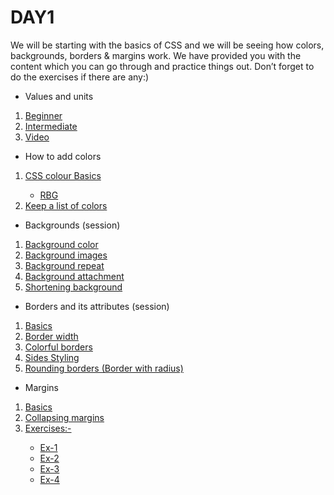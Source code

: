 # DAY1

We will be starting with the basics of CSS and we will be seeing how colors, backgrounds, borders & margins work. We have provided you with the content which you can go through and practice things out. Don’t forget to do the exercises if there are any:)
* Values and units
 <ol>
   <li>  <a href="https://www.w3schools.com/cssref/css_units.asp"> Beginner </a>  </li>
    <li>  <a href="https://developer.mozilla.org/en-US/docs/Learn/CSS/Building_blocks/Values_and_units"> Intermediate </a>  </li>
    <li>  <a href="https://drive.google.com/file/d/1Uegm6Cx193H1TDxf7F7_jyO6dMPo47yZ/view?usp=sharing"> Video</a>  </li>
  </ol>
  
* How to add colors 
 <ol>
   <li>  <a href="https://www.w3schools.com/css/css_colors.asp">CSS colour Basics</a>  </li>
    <ul>
    <li> <a href="https://www.w3schools.com/css/css_colors_rgb.asp">RBG</a></li>
    </ul>
    <li>  <a href="https://colours.neilorangepeel.com/"> Keep a list of colors </a>  </li>
  </ol>
  
  
  * Backgrounds (session)

 <ol>
   <li>  <a href="https://www.w3schools.com/cssref/css_units.asp"> Background color </a>  </li>
    <li>  <a href="https://www.w3schools.com/cssref/pr_background-image.asp"> Background images </a>  </li>
    <li>  <a href="https://www.w3schools.com/css/css_background_repeat.asp"> Background repeat</a>  </li>
    <li>  <a href="https://www.w3schools.com/css/css_background_attachment.asp"> Background attachment</a>  </li>
    <li>  <a href="https://www.w3schools.com/css/css_background_shorthand.asp">Shortening background</a>  </li>
  </ol>
  
  * Borders and its attributes (session)

 <ol>
   <li>  <a href="https://www.w3schools.com/css/css_border.asp"> Basics </a>  </li>
    <li>  <a href="https://www.w3schools.com/css/css_border_width.asp"> Border width </a>  </li>
    <li>  <a href="https://www.w3schools.com/css/css_border_color.asp"> Colorful borders</a>  </li>
    <li>  <a href="https://www.w3schools.com/css/css_border_sides.asp"> Sides Styling</a>  </li>
    <li>  <a href="https://www.w3schools.com/css/css_border_sides.asp">Rounding borders (Border with radius)</a>  </li>
  </ol>
  
  * Margins
<ol>
    <li>  <a href="https://www.w3schools.com/css/css_margin.asp"> Basics </a>  </li>
    <li>  <a href="https://www.w3schools.com/css/css_margin_collapse.asp"> Collapsing margins </a>  </li>
    <li>  <a href="https://www.w3schools.com/css/css_margin_collapse.asp"> Exercises:-  </a>  </li>
    <ul>
      <li><a href="https://www.w3schools.com/css/exercise.asp?filename=exercise_margin1"> Ex-1 </a></li>
      <li><a href="https://www.w3schools.com/css/exercise.asp?filename=exercise_margin2"> Ex-2 </a></li>
      <li><a href="https://www.w3schools.com/css/exercise.asp?filename=exercise_margin3"> Ex-3 </a></li>
      <li><a href="https://www.w3schools.com/css/exercise.asp?filename=exercise_margin4"> Ex-4 </a></li>
    </ul>
</ol>
